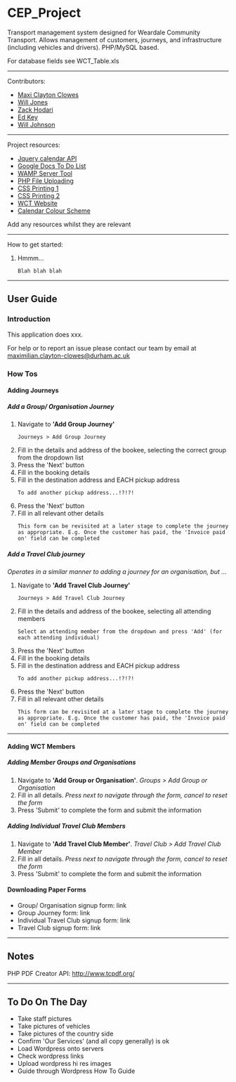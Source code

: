 # CEP_Project

Transport management system designed for Weardale Community Transport. Allows management of customers, journeys, and infrastructure (including vehicles and drivers). PHP/MySQL based.

For database fields see WCT_Table.xls
________________________________________________________________________________

Contributors:
 - [Maxi Clayton Clowes](https://github.com/mcclowes) 
 - [Will Jones](https://github.com/willjejones)
 - [Zack Hodari](https://github.com/ZackHodari)
 - [Ed Key](https://github.com/keyead)
 - [Will Johnson](https://github.com/WillJCJ)
 
 ________________________________________________________________________________

Project resources:
 - [Jquery calendar API](http://fullcalendar.io)
 - [Google Docs To Do List](https://docs.google.com/spreadsheets/d/1HAm4RRPBr8YSASLa_xoH-VPIOK2IiJK_AmfheOYSLAg/edit#gid=0)
 - [WAMP Server Tool](http://www.wampserver.com/en/)
 - [PHP File Uploading](http://www.w3schools.com/php/php_file_upload.asp)
 - [CSS Printing 1](http://alistapart.com/article/goingtoprint)
 - [CSS Printing 2](http://www.creativebloq.com/responsive-web-design/make-your-website-printable-css-3132929)
 - [WCT Website](http://community.dur.ac.uk/w.j.c.johnson/wordpress/)
 - [Calendar Colour Scheme](http://www.colourlovers.com/palette/3661687/WCT_Calendar)
  
Add any resources whilst they are relevant
________________________________________________________________________________

How to get started:

1. Hmmm...  
    ```
    Blah blah blah
    ```

________________________________________________________________________________

## User Guide
### Introduction
This application does xxx.

For help or to report an issue please contact our team by email at maximilian.clayton-clowes@durham.ac.uk

### How Tos
#### Adding Journeys
##### Add a Group/ Organisation Journey
1. Navigate to **'Add Group Journey'**  
    ```
    Journeys > Add Group Journey
    ```
2. Fill in the details and address of the bookee, selecting the correct group from the dropdown list
3. Press the 'Next' button
4. Fill in the booking details
5. Fill in the destination address and EACH pickup address   
    ```
    To add another pickup address...!?!?!
    ```
6. Press the 'Next' button
7. Fill in all relevant other details  
    ```
    This form can be revisited at a later stage to complete the journey as appropriate. E.g. Once the customer has paid, the 'Invoice paid on' field can be completed
    ```

##### Add a Travel Club journey
*Operates in a similar manner to adding a journey for an organisation, but ...*  
1. Navigate to **'Add Travel Club Journey'**  
    ```
    Journeys > Add Travel Club Journey
    ```
2. Fill in the details and address of the bookee, selecting all attending members  
    ```
    Select an attending member from the dropdown and press 'Add' (for each attending individual)
    ```
3. Press the 'Next' button
4. Fill in the booking details
5. Fill in the destination address and EACH pickup address   
    ```
    To add another pickup address...!?!?!
    ```
6. Press the 'Next' button
7. Fill in all relevant other details  
    ```
    This form can be revisited at a later stage to complete the journey as appropriate. E.g. Once the customer has paid, the 'Invoice paid on' field can be completed
    ```
________________________________________________________________________________
#### Adding WCT Members
##### Adding Member Groups and Organisations
1. Navigate to **'Add Group or Organisation'**. *Groups > Add Group or Organisation*
2. Fill in all details. *Press next to navigate through the form, cancel to reset the form*
3. Press 'Submit' to complete the form and submit the information

##### Adding Individual Travel Club Members
1. Navigate to **'Add Travel Club Member'**. *Travel Club > Add Travel Club Member*
2. Fill in all details. *Press next to navigate through the form, cancel to reset the form*
3. Press 'Submit' to complete the form and submit the information

#### Downloading Paper Forms
+ Group/ Organisation signup form: link
+ Group Journey form: link
+ Individual Travel Club signup form: link
+ Travel Club signup form: link

________________________________________________________________________________
## Notes
PHP PDF Creator API: http://www.tcpdf.org/

________________________________________________________________________________
## To Do On The Day
- Take staff pictures
- Take pictures of vehicles
- Take pictures of the country side
- Confirm 'Our Services' (and all copy generally) is ok
- Load Wordpress onto servers
- Check wordpress links
- Upload wordpress hi res images
- Guide through Wordpress How To Guide
